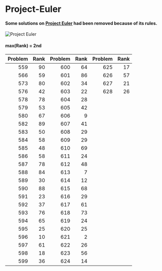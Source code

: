 # Project-Euler
#### Some solutions on [Project Euler](https://projecteuler.net/archives) had been removed because of its rules.

![Project Euler](https://projecteuler.net/profile/LzyRapx.png)

#### max(Rank) = 2nd
|Problem|Rank|Problem|Rank|Problem|Rank|
|------:|---:|------:|---:|------:|---:|
|559|90|600|64|625|17|
|566|59|601|86|626|57|
|573|80|602|34|627|21|
|576|42|603|22|628|26|
|578|78|604|28|
|579|53|605|42|
|580|67|606|9|
|582|89|607|41|
|583|50|608|29|
|584|58|609|29|
|585|48|610|69|
|586|58|611|24|
|587|78|612|48|
|588|84|613|7|
|589|30|614|12|
|590|88|615|68|
|591|23|616|29|
|592|37|617|61|
|593|76|618|73|
|594|65|619|24|
|595|25|620|25|
|596|10|621|2|
|597|61|622|26|
|598|18|623|56|
|599|36|624|14|

